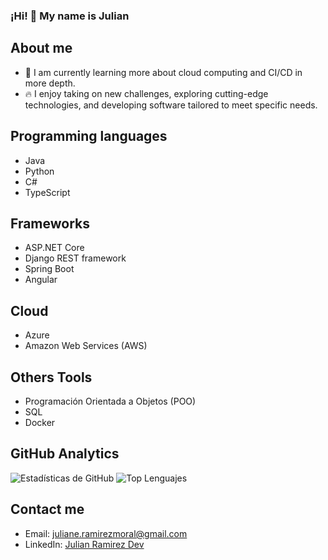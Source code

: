 ### ¡Hi! 👋 My name is Julian 

## About me

- 🌱 I am currently learning more about cloud computing and CI/CD in more depth.
- 🔥 I enjoy taking on new challenges, exploring cutting-edge technologies, and developing software tailored to meet specific needs.

## Programming languages

- Java
- Python
- C#
- TypeScript

## Frameworks

- ASP.NET Core
- Django REST framework
- Spring Boot
- Angular

## Cloud

- Azure
- Amazon Web Services (AWS)

## Others Tools

- Programación Orientada a Objetos (POO)
- SQL
- Docker

## GitHub Analytics
![Estadísticas de GitHub](https://github-readme-stats.vercel.app/api?username=JulianRami&show_icons=true&theme=radical)
![Top Lenguajes](https://github-readme-stats.vercel.app/api/top-langs/?username=JulianRami&layout=compact)

## Contact me

- Email: juliane.ramirezmoral@gmail.com
- LinkedIn: [Julian Ramirez Dev](https://www.linkedin.com/in/julian-ramirez-dev)

<!--
**JulianRami/JulianRami** is a ✨ _special_ ✨ repository because its `README.md` (this file) appears on your GitHub profile.

Here are some ideas to get you started:

- 🔭 I’m currently working on ...
- 🌱 I’m currently learning ...
- 👯 I’m looking to collaborate on ...
- 🤔 I’m looking for help with ...
- 💬 Ask me about ...
- 📫 How to reach me: ...
- 😄 Pronouns: ...
- ⚡ Fun fact: ...
-->
